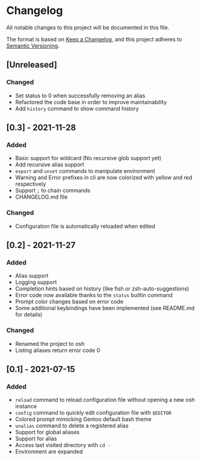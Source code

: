 # Changelog

All notable changes to this project will be documented in this file.

The format is based on [Keep a Changelog](https://keepachangelog.com/en/1.0.0/),
and this project adheres to [Semantic Versioning](https://semver.org/spec/v2.0.0.html).

## [Unreleased]

### Changed

- Set status to 0 when successfully removing an alias
- Refactored the code base in order to improve maintainability
- Add `history` command to show command history

## [0.3] - 2021-11-28

### Added

- Basic support for wildcard (No recursive glob support yet)
- Add recursive alias support
- `export` and `unset` commands to manipulate environment
- Warning and Error prefixes in cli are now colorized with yellow and red respectively
- Support `;` to chain commands
- CHANGELOG.md file

### Changed

- Configuration file is automatically reloaded when edited

## [0.2] - 2021-11-27

### Added

- Alias support
- Logging support
- Completion hints based on history (like fish or zsh-auto-suggestions)
- Error code now available thanks to the `status` builtin command
- Prompt color changes based on error code
- Some additional keybindings have been implemented (see README.md for details)

### Changed

- Renamed the project to osh
- Listing aliases return error code 0

## [0.1] - 2021-07-15

### Added

- `reload` command to reload configuration file without opening a new osh instance
- `config` command to quickly edit configuration file with `$EDITOR`
- Colored prompt mimicking Gentoo default bash theme
- `unalias` command to delete a registered alias
- Support for global aliases
- Support for alias
- Access last visited directory with `cd -`
- Environment are expanded